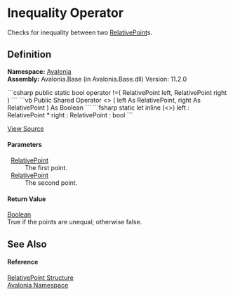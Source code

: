 # Inequality Operator


Checks for inequality between two <a href="T_Avalonia_RelativePoint">RelativePoint</a>s.



## Definition
**Namespace:** <a href="N_Avalonia">Avalonia</a>  
**Assembly:** Avalonia.Base (in Avalonia.Base.dll) Version: 11.2.0

<Tabs groupId="api-code-preview">
<TabItem value="csharp" label="C#">
```csharp
public static bool operator !=(
	RelativePoint left,
	RelativePoint right
)
```
</TabItem>
<TabItem value="vb" label="VB">
```vb
Public Shared Operator <> ( 
	left As RelativePoint,
	right As RelativePoint
) As Boolean
```
</TabItem>
<TabItem value="fsharp" label="F#">
```fsharp
static let inline (<>)
        left : RelativePoint * 
        right : RelativePoint  : bool
```
</TabItem>
</Tabs>



<a href="https://github.com/AvaloniaUI/Avalonia/tree/master/src/Avalonia.Base/RelativePoint.cs#L108" title="View the source code">View Source</a>



#### Parameters
<dl><dt>  <a href="T_Avalonia_RelativePoint">RelativePoint</a></dt><dd>The first point.</dd><dt>  <a href="T_Avalonia_RelativePoint">RelativePoint</a></dt><dd>The second point.</dd></dl>

#### Return Value
<a href="https://learn.microsoft.com/dotnet/api/system.boolean" target="_blank" rel="noopener noreferrer">Boolean</a>  
True if the points are unequal; otherwise false.

## See Also


#### Reference
<a href="T_Avalonia_RelativePoint">RelativePoint Structure</a>  
<a href="N_Avalonia">Avalonia Namespace</a>  

